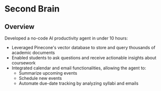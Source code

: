 # Second Brain

## Overview
Developed a no-code AI productivity agent in under 10 hours:

- Leveraged Pinecone's vector database to store and query thousands of academic documents
- Enabled students to ask questions and receive actionable insights about coursework
- Integrated calendar and email functionalities, allowing the agent to:
  - Summarize upcoming events
  - Schedule new events
  - Automate due-date tracking by analyzing syllabi and emails 